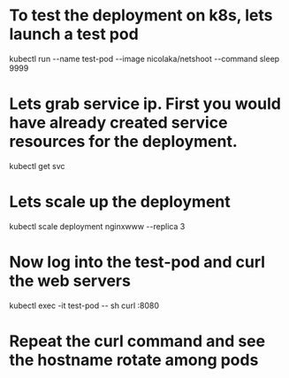 # To test the deployment on k8s, lets launch a test pod
kubectl run --name test-pod --image nicolaka/netshoot --command sleep 9999

# Lets grab service ip. First you would have already created service resources for the deployment.
kubectl get svc 

# Lets scale up the deployment
kubectl scale deployment nginxwww --replica 3

# Now log into the test-pod and curl the web servers
kubectl exec -it test-pod -- sh
curl <service-ip>:8080

# Repeat the curl command and see the hostname rotate among pods
